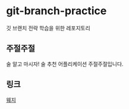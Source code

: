 # git-branch-practice
깃 브랜치 전략 학습을 위한 레포지토리

## 주절주절
술 알고 마시자! 술 추천 어플리케이션 주절주절입니다.

## 링크
[웨지](./wedge.md)
